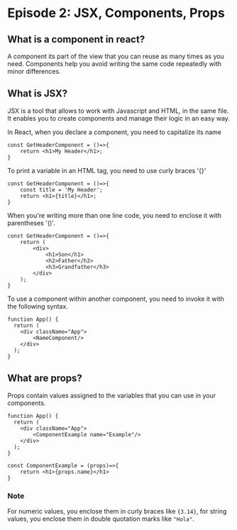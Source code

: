 # Episode 2: JSX, Components, Props

## What is a component in react?
A component its part of the view that you can reuse as many times as you need. Components help you avoid writing the same code repeatedly with minor differences.

## What is JSX?
JSX is a tool that allows to work with Javascript and HTML, in the same file. It enables you to create components and manage their logic in an easy way.

In React, when you declare a component, you need to capitalize its name
```
const GetHeaderComponent = ()=>{
    return <h1>My Header</h1>;
}
```

To print a variable in an HTML tag, you need to use curly braces '{}'
```
const GetHeaderComponent = ()=>{
    const title = 'My Header';
    return <h1>{title}</h1>;
}
```

When you're writing more than one line code, you need to enclose it with parentheses '()'.
```
const GetHeaderComponent = ()=>{
    return (
        <div>
            <h1>Son</h1>
            <h2>Father</h2>
            <h3>Grandfather</h3>
        </div>
    );
}
```

To use a component within another component, you need to invoke it with the following syntax.

```
function App() {
  return (
    <div className="App">
        <NameComponent/> 
    </div>
  );
}
```

## What are props?
Props contain values assigned to the variables that you can use in your components.
```
function App() {
  return (
    <div className="App">
        <ComponentExample name="Example"/> 
    </div>
  );
}

const ComponentExample = (props)=>{
    return <h1>{props.name}</h1>
}
```

### Note
For numeric values, you enclose them in curly braces like `{3.14}`, for string values, you enclose them in double quotation marks like `"Hola"`.